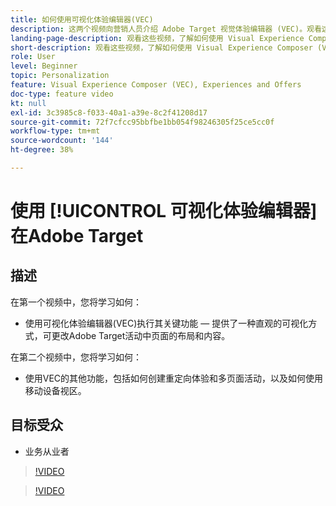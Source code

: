 ```yaml
---
title: 如何使用可视化体验编辑器(VEC)
description: 这两个视频向营销人员介绍 Adobe Target 视觉体验编辑器 (VEC)。观看这些视频，了解如何使用 VEC 创建活动。
landing-page-description: 观看这些视频，了解如何使用 Visual Experience Composer (VEC) 创建活动。
short-description: 观看这些视频，了解如何使用 Visual Experience Composer (VEC) 创建活动。
role: User
level: Beginner
topic: Personalization
feature: Visual Experience Composer (VEC), Experiences and Offers
doc-type: feature video
kt: null
exl-id: 3c3985c8-f033-40a1-a39e-8c2f41208d17
source-git-commit: 72f7cfcc95bbfbe1bb054f98246305f25ce5cc0f
workflow-type: tm+mt
source-wordcount: '144'
ht-degree: 38%

---
```


# 使用 [!UICONTROL 可视化体验编辑器] 在Adobe Target

## 描述

在第一个视频中，您将学习如何：

* 使用可视化体验编辑器(VEC)执行其关键功能 — 提供了一种直观的可视化方式，可更改Adobe Target活动中页面的布局和内容。

在第二个视频中，您将学习如何：

* 使用VEC的其他功能，包括如何创建重定向体验和多页面活动，以及如何使用移动设备视区。

## 目标受众

* 业务从业者

>[!VIDEO](https://video.tv.adobe.com/v/17399/?quality=12)

>[!VIDEO](https://video.tv.adobe.com/v/17401/?quality=12)
